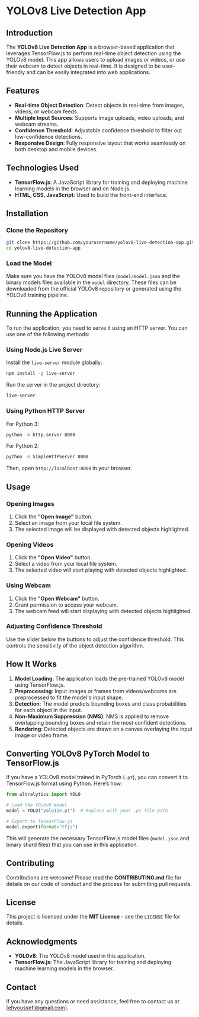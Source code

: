 # YOLOv8 Live Detection App

## Introduction

The **YOLOv8 Live Detection App** is a browser-based application that leverages TensorFlow\.js to perform real-time object detection using the YOLOv8 model. This app allows users to upload images or videos, or use their webcam to detect objects in real-time. It is designed to be user-friendly and can be easily integrated into web applications.

## Features

- **Real-time Object Detection**: Detect objects in real-time from images, videos, or webcam feeds.
- **Multiple Input Sources**: Supports image uploads, video uploads, and webcam streams.
- **Confidence Threshold**: Adjustable confidence threshold to filter out low-confidence detections.
- **Responsive Design**: Fully responsive layout that works seamlessly on both desktop and mobile devices.

## Technologies Used

- **TensorFlow\.js**: A JavaScript library for training and deploying machine learning models in the browser and on Node.js.
- **HTML, CSS, JavaScript**: Used to build the front-end interface.

## Installation

### Clone the Repository

```bash
git clone https://github.com/yourusername/yolov8-live-detection-app.git
cd yolov8-live-detection-app
```

### Load the Model

Make sure you have the YOLOv8 model files (`model/model.json` and the binary models files available in the `model` directory. These files can be downloaded from the official YOLOv8 repository or generated using the YOLOv8 training pipeline.

## Running the Application

To run the application, you need to serve it using an HTTP server. You can use one of the following methods:

### Using Node.js Live Server

Install the `live-server` module globally:

```bash
npm install -g live-server
```

Run the server in the project directory:

```bash
live-server
```

### Using Python HTTP Server

For Python 3:

```bash
python -m http.server 8000
```

For Python 2:

```bash
python -m SimpleHTTPServer 8000
```

Then, open `http://localhost:8000` in your browser.

## Usage

### Opening Images

1. Click the **"Open Image"** button.
2. Select an image from your local file system.
3. The selected image will be displayed with detected objects highlighted.

### Opening Videos

1. Click the **"Open Video"** button.
2. Select a video from your local file system.
3. The selected video will start playing with detected objects highlighted.

### Using Webcam

1. Click the **"Open Webcam"** button.
2. Grant permission to access your webcam.
3. The webcam feed will start displaying with detected objects highlighted.

### Adjusting Confidence Threshold

Use the slider below the buttons to adjust the confidence threshold. This controls the sensitivity of the object detection algorithm.

## How It Works

1. **Model Loading**: The application loads the pre-trained YOLOv8 model using TensorFlow\.js.
2. **Preprocessing**: Input images or frames from videos/webcams are preprocessed to fit the model's input shape.
3. **Detection**: The model predicts bounding boxes and class probabilities for each object in the input.
4. **Non-Maximum Suppression (NMS)**: NMS is applied to remove overlapping bounding boxes and retain the most confident detections.
5. **Rendering**: Detected objects are drawn on a canvas overlaying the input image or video frame.

## Converting YOLOv8 PyTorch Model to TensorFlow\.js

If you have a YOLOv8 model trained in PyTorch (`.pt`), you can convert it to TensorFlow\.js format using Python. Here’s how:

```python
from ultralytics import YOLO

# Load the YOLOv8 model
model = YOLO("yolo11n.pt")  # Replace with your .pt file path

# Export to TensorFlow.js
model.export(format="tfjs")
```

This will generate the necessary TensorFlow\.js model files (`model.json` and binary shard files) that you can use in this application.

## Contributing

Contributions are welcome! Please read the **CONTRIBUTING.md** file for details on our code of conduct and the process for submitting pull requests.

## License

This project is licensed under the **MIT License** - see the `LICENSE` file for details.

## Acknowledgments

- **YOLOv8**: The YOLOv8 model used in this application.
- **TensorFlow\.js**: The JavaScript library for training and deploying machine learning models in the browser.

## Contact

If you have any questions or need assistance, feel free to contact us at [[ehyoussefl@gmail.com](mailto:ehyoussef@gmail.com)].

